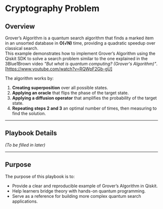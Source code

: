 # Cryptography Problem

## Overview
Grover’s Algorithm is a quantum search algorithm that finds a marked item in an unsorted database in **O(√N)** time, providing a quadratic speedup over classical search.  
This example demonstrates how to implement Grover’s Algorithm using the Qiskit SDK to solve a search problem similar to the one explained in the 3Blue1Brown video *"But what is quantum computing? (Grover's Algorithm)"*.
[https://www.youtube.com/watch?v=RQWpF2Gb-gU]  


The algorithm works by:
1. **Creating superposition** over all possible states.
2. **Applying an oracle** that flips the phase of the target state.
3. **Applying a diffusion operator** that amplifies the probability of the target state.
4. **Repeating steps 2 and 3** an optimal number of times, then measuring to find the solution.

---

## Playbook Details
*(To be filled in later)*

---

## Purpose
The purpose of this playbook is to:
- Provide a clear and reproducible example of Grover’s Algorithm in Qiskit.
- Help learners bridge theory with hands-on quantum programming.
- Serve as a reference for building more complex quantum search applications.